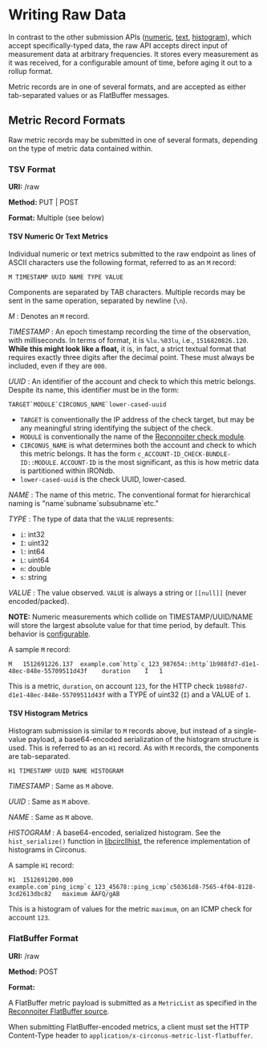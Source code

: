 # Writing Raw Data

In contrast to the other submission APIs ([numeric](./write-nnt.md),
[text](./write-text.md), [histogram](./write-histogram.md)), which accept
specifically-typed data, the raw API accepts direct input of measurement data
at arbitrary frequencies. It stores every measurement as it was received, for a
configurable amount of time, before aging it out to a rollup format.

Metric records are in one of several formats, and are accepted as either
tab-separated values or as FlatBuffer messages.

## Metric Record Formats
Raw metric records may be submitted in one of several formats, depending on the
type of metric data contained within.

### TSV Format

**URI:** /raw

**Method:** PUT | POST

**Format:** Multiple (see below)

#### TSV Numeric Or Text Metrics

Individual numeric or text metrics submitted to the raw endpoint as lines of
ASCII characters use the following format, referred to as an `M` record:
```
M TIMESTAMP UUID NAME TYPE VALUE
```

Components are separated by TAB characters. Multiple records may be sent in the
same operation, separated by newline (`\n`).

*M* : Denotes an `M` record.

*TIMESTAMP* : An epoch timestamp recording the time of the observation, with
milliseconds. In terms of format, it is `%lu.%03lu`, i.e., `1516820826.120`.
**While this might look like a float,** it is, in fact, a strict textual format
that requires exactly three digits after the decimal point. These must always
be included, even if they are `000`.

*UUID* : An identifier of the account and check to which this metric belongs.
Despite its name, this identifier must be in the form:
```
TARGET`MODULE`CIRCONUS_NAME`lower-cased-uuid
```
  * `TARGET` is conventionally the IP address of the check target, but may be
    any meaningful string identifying the subject of the check.
  * `MODULE` is conventionally the name of the [Reconnoiter check module](https://github.com/circonus-labs/reconnoiter/tree/master/src/modules).
  * `CIRCONUS_NAME` is what determines both the account and check to which this
    metric belongs. It has the form `c_ACCOUNT-ID_CHECK-BUNDLE-ID::MODULE`.
    `ACCOUNT-ID` is the most significant, as this is how metric data is partitioned
    within IRONdb.
  * `lower-cased-uuid` is the check UUID, lower-cased.

*NAME* : The name of this metric. The conventional format for hierarchical
naming is "name\`subname\`subsubname\`etc."

*TYPE* : The type of data that the `VALUE` represents:
  * `i`: int32
  * `I`: uint32
  * `l`: int64
  * `L`: uint64
  * `n`: double
  * `s`: string

*VALUE* : The value observed. `VALUE` is always a string or `[[null]]` (never
 encoded/packed).

**NOTE:** Numeric measurements which collide on TIMESTAMP/UUID/NAME will store
the largest absolute value for that time period, by default. This behavior is
[configurable](../configuration.md#rawdatabase-conflictresolver).

A sample `M` record:
```
M	1512691226.137	example.com`http`c_123_987654::http`1b988fd7-d1e1-48ec-848e-55709511d43f	duration	I	1
```
This is a metric, `duration`, on account `123`, for the HTTP check
`1b988fd7-d1e1-48ec-848e-55709511d43f` with a TYPE of uint32 (`I`) and a VALUE
of `1`.

#### TSV Histogram Metrics

Histogram submission is similar to `M` records above, but instead of a
single-value payload, a base64-encoded serialization of the histogram structure
is used. This is referred to as an `H1` record. As with `M` records, the
components are tab-separated.
```
H1 TIMESTAMP UUID NAME HISTOGRAM
```

*TIMESTAMP* : Same as `M` above.

*UUID* : Same as `M` above.

*NAME* : Same as `M` above.

*HISTOGRAM* : A base64-encoded, serialized histogram. See the
`hist_serialize()` function in
[libcircllhist](https://github.com/circonus-labs/libcircllhist/blob/master/src/circllhist.c),
the reference implementation of histograms in Circonus.

A sample `H1` record:
```
H1	1512691200.000	example.com`ping_icmp`c_123_45678::ping_icmp`c50361d8-7565-4f04-8128-3cd2613dbc82	maximum	AAFQ/gAB
```
This is a histogram of values for the metric `maximum`, on an ICMP check for
account `123`.

### FlatBuffer Format

**URI:** /raw

**Method:** POST

**Format:**

A FlatBuffer metric payload is submitted as a `MetricList` as specified in the
[Reconnoiter FlatBuffer
source](https://github.com/circonus-labs/reconnoiter/blob/master/src/flatbuffers/metric_list.fbs).

When submitting FlatBuffer-encoded metrics, a client must set the HTTP
Content-Type header to `application/x-circonus-metric-list-flatbuffer`.
